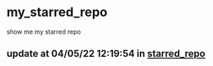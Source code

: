# my_starred_repo
show me my starred repo

update at 04/05/22 12:19:54 in [starred_repo](./index.html)
---

